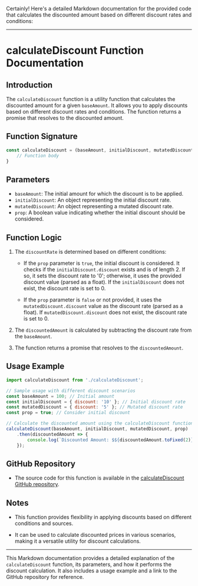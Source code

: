 Certainly! Here's a detailed Markdown documentation for the provided code that calculates the discounted amount based on different discount rates and conditions:

---

# **calculateDiscount Function Documentation**

## **Introduction**

The `calculateDiscount` function is a utility function that calculates the discounted amount for a given `baseAmount`. It allows you to apply discounts based on different discount rates and conditions. The function returns a promise that resolves to the discounted amount.

## **Function Signature**

```javascript
const calculateDiscount = (baseAmount, initialDiscount, mutatedDiscount, prop) => {
    // Function body
}
```

## **Parameters**

- `baseAmount`: The initial amount for which the discount is to be applied.
- `initialDiscount`: An object representing the initial discount rate.
- `mutatedDiscount`: An object representing a mutated discount rate.
- `prop`: A boolean value indicating whether the initial discount should be considered.

## **Function Logic**

1. The `discountRate` is determined based on different conditions:

   - If the `prop` parameter is `true`, the initial discount is considered. It checks if the `initialDiscount.discount` exists and is of length 2. If so, it sets the discount rate to '0'; otherwise, it uses the provided discount value (parsed as a float). If the `initialDiscount` does not exist, the discount rate is set to 0.

   - If the `prop` parameter is `false` or not provided, it uses the `mutatedDiscount.discount` value as the discount rate (parsed as a float). If `mutatedDiscount.discount` does not exist, the discount rate is set to 0.

2. The `discountedAmount` is calculated by subtracting the discount rate from the `baseAmount`.

3. The function returns a promise that resolves to the `discountedAmount`.

## **Usage Example**

```javascript
import calculateDiscount from './calculateDiscount';

// Sample usage with different discount scenarios
const baseAmount = 100; // Initial amount
const initialDiscount = { discount: '10' }; // Initial discount rate
const mutatedDiscount = { discount: '5' }; // Mutated discount rate
const prop = true; // Consider initial discount

// Calculate the discounted amount using the calculateDiscount function
calculateDiscount(baseAmount, initialDiscount, mutatedDiscount, prop)
    .then(discountedAmount => {
        console.log(`Discounted Amount: $${discountedAmount.toFixed(2)}`);
    });
```

## **GitHub Repository**

- The source code for this function is available in the [calculateDiscount GitHub repository](https://github.com/rukkiecodes/calculateDiscount).

## **Notes**

- This function provides flexibility in applying discounts based on different conditions and sources.

- It can be used to calculate discounted prices in various scenarios, making it a versatile utility for discount calculations.

---

This Markdown documentation provides a detailed explanation of the `calculateDiscount` function, its parameters, and how it performs the discount calculation. It also includes a usage example and a link to the GitHub repository for reference.